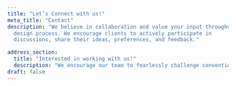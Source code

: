 ```yaml
---
title: "Let’s Connect with us!"
meta_title: "Contact"
description: "We believe in collaboration and value your input throughout the
  design process. We encourage clients to actively participate in
  discussions, share their ideas, preferences, and feedback."

address_section:
  title: "Interested in working with us!"
  description: "We encourage our team to fearlessly challenge conventions and pioneer new paths."
draft: false
---
```


